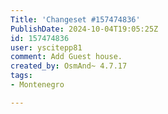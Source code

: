 ```yaml
---
Title: 'Changeset #157474836'
PublishDate: 2024-10-04T19:05:25Z
id: 157474836
user: yscitepp81
comment: Add Guest house.
created_by: OsmAnd~ 4.7.17
tags:
- Montenegro

---
```

